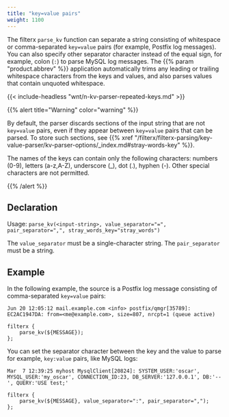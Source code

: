 ```yaml
---
title: "key=value pairs"
weight: 1100
---
```

<!-- This file is under the copyright of Axoflow, and licensed under Apache License 2.0, except for using the Axoflow and AxoSyslog trademarks. -->

The filterx `parse_kv` function can separate a string consisting of whitespace or comma-separated `key=value` pairs (for example, Postfix log messages). You can also specify other separator character instead of the equal sign, for example, colon (`:`) to parse MySQL log messages. The {{% param "product.abbrev" %}} application automatically trims any leading or trailing whitespace characters from the keys and values, and also parses values that contain unquoted whitespace.

{{< include-headless "wnt/n-kv-parser-repeated-keys.md" >}}

{{% alert title="Warning" color="warning" %}}

By default, the parser discards sections of the input string that are not `key=value` pairs, even if they appear between `key=value` pairs that can be parsed. To store such sections, see {{% xref "/filterx/filterx-parsing/key-value-parser/kv-parser-options/_index.md#stray-words-key" %}}.

The names of the keys can contain only the following characters: numbers (0-9), letters (a-z,A-Z), underscore (_), dot (.), hyphen (-). Other special characters are not permitted.
<!-- This is more permissive than the names of filterx variables.  -->

{{% /alert %}}

## Declaration

Usage: `parse_kv(<input-string>, value_separator="=", pair_separator=",", stray_words_key="stray_words")`

The `value_separator` must be a single-character string. The `pair_separator` must be a string.

## Example

In the following example, the source is a Postfix log message consisting of comma-separated `key=value` pairs:

```shell
Jun 20 12:05:12 mail.example.com <info> postfix/qmgr[35789]: EC2AC1947DA: from=<me@example.com>, size=807, nrcpt=1 (queue active)
```

```shell
filterx {
    parse_kv(${MESSAGE});
};
```

You can set the separator character between the key and the value to parse for example, `key:value` pairs, like MySQL logs:

```shell
Mar  7 12:39:25 myhost MysqlClient[20824]: SYSTEM_USER:'oscar', MYSQL_USER:'my_oscar', CONNECTION_ID:23, DB_SERVER:'127.0.0.1', DB:'--', QUERY:'USE test;'
```

```shell
filterx {
    parse_kv(${MESSAGE}, value_separator=":", pair_separator=",");
};
```
